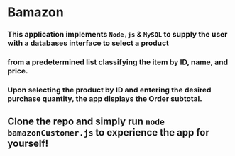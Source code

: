 # Bamazon

### This application implements `Node,js` & `MySQL` to supply the user with a databases interface to select a product
### from a predetermined list classifying the item by ID, name, and price.

### Upon selecting the product by ID and entering the desired purchase quantity, the app displays the Order subtotal.

## Clone the repo and simply run `node bamazonCustomer.js` to experience the app for yourself!
